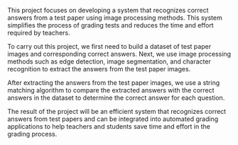 This project focuses on developing a system that recognizes correct answers from a test paper using image processing methods. This system simplifies the process of grading tests and reduces the time and effort required by teachers.

To carry out this project, we first need to build a dataset of test paper images and corresponding correct answers. Next, we use image processing methods such as edge detection, image segmentation, and character recognition to extract the answers from the test paper images.

After extracting the answers from the test paper images, we use a string matching algorithm to compare the extracted answers with the correct answers in the dataset to determine the correct answer for each question.

The result of the project will be an efficient system that recognizes correct answers from test papers and can be integrated into automated grading applications to help teachers and students save time and effort in the grading process.
